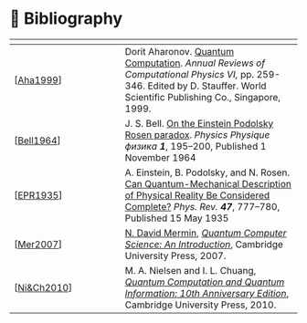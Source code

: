 # 🔖 Bibliography

<table data-header-hidden><thead><tr><th width="178"></th><th></th></tr></thead><tbody><tr><td>[<a href="https://arxiv.org/abs/quant-ph/9812037">Aha1999</a>]</td><td>Dorit Aharonov. <a href="https://arxiv.org/pdf/quant-ph/9812037.pdf">Quantum Computation</a>. <em>Annual Reviews of Computational Physics VI,</em> pp. 259-346. Edited by D. Stauffer. World Scientific Publishing Co., Singapore,  1999. </td></tr><tr><td>[<a href="https://journals.aps.org/ppf/abstract/10.1103/PhysicsPhysiqueFizika.1.195">Bell1964</a>]</td><td>J. S. Bell. <a href="https://journals.aps.org/ppf/pdf/10.1103/PhysicsPhysiqueFizika.1.195">On the Einstein Podolsky Rosen paradox</a>. <em>Physics Physique физика <strong>1</strong></em>, 195–200, Published 1 November 1964</td></tr><tr><td>[<a href="https://journals.aps.org/pr/abstract/10.1103/PhysRev.47.777">EPR1935</a>]</td><td>A. Einstein, B. Podolsky, and N. Rosen. <a href="https://journals.aps.org/pr/pdf/10.1103/PhysRev.47.777">Can Quantum-Mechanical Description of Physical Reality Be Considered Complete?</a> <em>Phys. Rev. <strong>47</strong></em>, 777–780, Published 15 May 1935</td></tr><tr><td>[<a href="https://library.uoh.edu.iq/admin/ebooks/22831-quantum_computer_science.pdf">Mer2007</a>]</td><td><a href="https://mermin.lassp.cornell.edu/">N. David Mermin</a>, <a href="https://library.uoh.edu.iq/admin/ebooks/22831-quantum_computer_science.pdf"><em>Quantum Computer Science: An Introduction</em></a>, Cambridge University Press, 2007.</td></tr><tr><td>[<a href="https://www.cambridge.org/highereducation/books/quantum-computation-and-quantum-information/01E10196D0A682A6AEFFEA52D53BE9AE#overview">Ni&#x26;Ch2010</a>]</td><td>M. A. Nielsen and I. L. Chuang, <a href="https://csis.pace.edu/~ctappert/cs837-19spring/QC-textbook.pdf"><em>Quantum Computation and Quantum Information: 10th Anniversary Edition</em></a>, Cambridge University Press, 2010.</td></tr></tbody></table>
